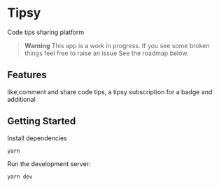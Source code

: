 # Tipsy

Code tips sharing platform

> **Warning**
> This app is a work in progress. If you see some broken things feel free to raise an issue
> See the roadmap below.

## Features

like,comment and share code tips, a tipsy subscription for a badge and additional

## Getting Started

Install dependencies

```bash
yarn
```

Run the development server:

```bash
yarn dev
```
